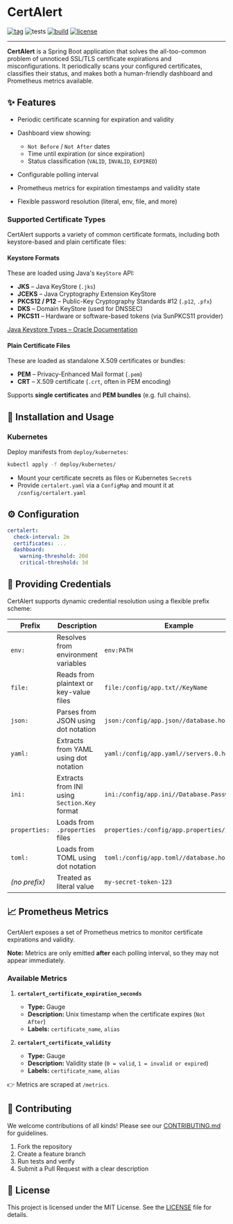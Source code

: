 # CertAlert

[![tag](https://img.shields.io/github/tag/gi8lino/certalert.svg?style=flat-square)](https://github.com/gi8lino/certalert/releases/latest)
![tests](https://github.com/gi8lino/certalert/actions/workflows/tests.yml/badge.svg)
[![build](https://github.com/gi8lino/certalert/actions/workflows/release.yml/badge.svg)](https://github.com/gi8lino/certalert/actions/workflows/release.yml)
[![license](https://img.shields.io/github/license/gi8lino/certalert.svg?style=flat-square)](LICENSE)

---

**CertAlert** is a Spring Boot application that solves the all-too-common problem of unnoticed SSL/TLS certificate expirations and misconfigurations. It periodically scans your configured certificates, classifies their status, and makes both a human-friendly dashboard and Prometheus metrics available.

## ✨ Features

- Periodic certificate scanning for expiration and validity
- Dashboard view showing:
  - `Not Before` / `Not After` dates
  - Time until expiration (or since expiration)
  - Status classification (`VALID`, `INVALID`, `EXPIRED`)

- Configurable polling interval
- Prometheus metrics for expiration timestamps and validity state
- Flexible password resolution (literal, env, file, and more)

### Supported Certificate Types

CertAlert supports a variety of common certificate formats, including both keystore-based and plain certificate files:

#### Keystore Formats

These are loaded using Java's `KeyStore` API:

- **JKS** – Java KeyStore (`.jks`)
- **JCEKS** – Java Cryptography Extension KeyStore
- **PKCS12 / P12** – Public-Key Cryptography Standards #12 (`.p12`, `.pfx`)
- **DKS** – Domain KeyStore (used for DNSSEC)
- **PKCS11** – Hardware or software-based tokens (via SunPKCS11 provider)

[Java Keystore Types – Oracle Documentation](https://docs.oracle.com/en/java/javase/21/docs/specs/security/standard-names.html#keystore-types)

#### Plain Certificate Files

These are loaded as standalone X.509 certificates or bundles:

- **PEM** – Privacy-Enhanced Mail format (`.pem`)
- **CRT** – X.509 certificate (`.crt`, often in PEM encoding)

Supports **single certificates** and **PEM bundles** (e.g. full chains).

## 🚀 Installation and Usage

### Kubernetes

Deploy manifests from `deploy/kubernetes`:

```bash
kubectl apply -f deploy/kubernetes/
```

- Mount your certificate secrets as files or Kubernetes `Secret`s
- Provide `certalert.yaml` via a `ConfigMap` and mount it at `/config/certalert.yaml`

## ⚙️ Configuration

```yaml
certalert:
  check-interval: 2m
  certificates: ...
  dashboard:
    warning-threshold: 20d
    critical-threshold: 3d
```

## 🔑 Providing Credentials

CertAlert supports dynamic credential resolution using a flexible prefix scheme:

| Prefix        | Description                                  | Example                                      |
| ------------- | -------------------------------------------- | -------------------------------------------- |
| `env:`        | Resolves from environment variables          | `env:PATH`                                   |
| `file:`       | Reads from plaintext or key-value files      | `file:/config/app.txt//KeyName`              |
| `json:`       | Parses from JSON using dot notation          | `json:/config/app.json//database.host`       |
| `yaml:`       | Extracts from YAML using dot notation        | `yaml:/config/app.yaml//servers.0.host`      |
| `ini:`        | Extracts from INI using `Section.Key` format | `ini:/config/app.ini//Database.Password`     |
| `properties:` | Loads from `.properties` files               | `properties:/config/app.properties//db.user` |
| `toml:`       | Loads from TOML using dot notation           | `toml:/config/app.toml//database.host`       |
| _(no prefix)_ | Treated as literal value                     | `my-secret-token-123`                        |

## 📈 Prometheus Metrics

CertAlert exposes a set of Prometheus metrics to monitor certificate expirations and validity.

**Note:** Metrics are only emitted **after** each polling interval, so they may not appear immediately.

### Available Metrics

1. **`certalert_certificate_expiration_seconds`**
   - **Type:** Gauge
   - **Description:** Unix timestamp when the certificate expires (`Not After`)
   - **Labels:** `certificate_name`, `alias`

2. **`certalert_certificate_validity`**
   - **Type:** Gauge
   - **Description:** Validity state (`0 = valid`, `1 = invalid or expired`)
   - **Labels:** `certificate_name`, `alias`

👉 Metrics are scraped at `/metrics`.

## 🤝 Contributing

We welcome contributions of all kinds!
Please see our [CONTRIBUTING.md](.github/CONTRIBUTING.md) for guidelines.

1.  Fork the repository
2.  Create a feature branch
3.  Run tests and verify
4.  Submit a Pull Request with a clear description

## 📄 License

This project is licensed under the MIT License.
See the [LICENSE](LICENSE) file for details.
